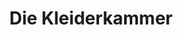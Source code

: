 ---
title: "Die Kleiderkammer"
url: /rottenburg-am-neckar/die-kleiderkammer/
shop: Gebrauchtwaren
---
